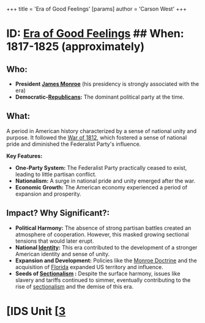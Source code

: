 +++
 title = 'Era of Good Feelings'
[params]
	author = 'Carson West'
+++
# ID: [Era of Good Feelings](./../era-of-good-feelings/) ## When: 1817-1825 (approximately)
## Who: 
* **President [James Monroe](./../james-monroe/)** (his presidency is strongly associated with the era)
* **Democratic-[Republicans](./../republicans/):** The dominant political party at the time.

## What: 
A period in American history characterized by a sense of national unity and purpose. It followed the [War of 1812](./../war-of-1812/), which fostered a sense of national pride and diminished the Federalist Party's influence. 

**Key Features:**
* **One-Party System:** The Federalist Party practically ceased to exist, leading to little partisan conflict.
* **Nationalism:** A surge in national pride and unity emerged after the war.
* **Economic Growth:** The American economy experienced a period of expansion and prosperity. 

## Impact? Why Significant?: 
* **Political Harmony:** The absence of strong partisan battles created an atmosphere of cooperation. However, this masked growing sectional tensions that would later erupt.
* **National [Identity](./../identity/):** This era contributed to the development of a stronger American identity and sense of unity.
* **Expansion and Development:**  Policies like the [Monroe Doctrine](./../monroe-doctrine/) and the acquisition of [Florida](./../florida/) expanded US territory and influence.
* **Seeds of  [Sectionalism](./../sectionalism/) :** Despite the surface harmony, issues like slavery and tariffs continued to simmer, eventually contributing to the rise of [sectionalism](./../sectionalism/) and the demise of this era. 

# [IDS Unit [[3](./../ids-unit-[[3/)